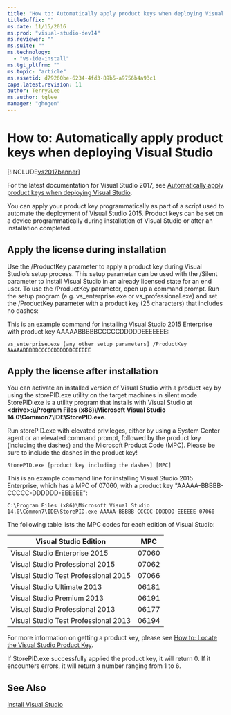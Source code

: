 ```yaml
---
title: "How to: Automatically apply product keys when deploying Visual Studio 2015 | Microsoft Docs"
titleSuffix: ""
ms.date: 11/15/2016
ms.prod: "visual-studio-dev14"
ms.reviewer: ""
ms.suite: ""
ms.technology:
  - "vs-ide-install"
ms.tgt_pltfrm: ""
ms.topic: "article"
ms.assetid: d79260be-6234-4fd3-89b5-a9756b4a93c1
caps.latest.revision: 11
author: TerryGLee
ms.author: tglee
manager: "ghogen"
---
```

# How to: Automatically apply product keys when deploying Visual Studio
[!INCLUDE[vs2017banner](../includes/vs2017banner.md)]

For the latest documentation for Visual Studio 2017, see [Automatically apply product keys when deploying Visual Studio](/visualstudio/install/automatically-apply-product-keys-when-deploying-visual-studio).

You can apply your product key programmatically as part of a script used to automate the deployment of Visual Studio 2015. Product keys can be set on a device programmatically during installation of Visual Studio or after an installation completed.

## Apply the license during installation
 Use the /ProductKey parameter to apply a product key during Visual Studio’s setup process. This setup parameter can be used with the /Silent parameter to install Visual Studio in an already licensed state for an end user. To use the /ProductKey parameter, open up a command prompt. Run the setup program (e.g. vs_enterprise.exe or vs_professional.exe) and set the /ProductKey parameter with a product key (25 characters) that includes no dashes:

 This is an example command for installing Visual Studio 2015 Enterprise with product key AAAAABBBBBCCCCCDDDDDEEEEEEE:

 `vs_enterprise.exe [any other setup parameters] /ProductKey AAAAABBBBBCCCCCDDDDDDEEEEEE`

## Apply the license after installation
 You can activate an installed version of Visual Studio with a product key by using the storePID.exe utility on the target machines in silent mode. StorePID.exe is a utility program that installs with Visual Studio at **\<drive>:\\\Program Files (x86)\Microsoft Visual Studio 14.0\Common7\IDE\StorePID.exe**.

 Run storePID.exe with elevated privileges, either by using a System Center agent or an elevated command prompt, followed by the product key (including the dashes) and the Microsoft Product Code (MPC). Please be sure to include the dashes in the product key!

 `StorePID.exe [product key including the dashes] [MPC]`

 This is an example command line for installing Visual Studio 2015 Enterprise, which has a MPC of 07060, with a product key "AAAAA-BBBBB-CCCCC-DDDDDD-EEEEEE":

 `C:\Program Files (x86)\Microsoft Visual Studio 14.0\Common7\IDE\StorePID.exe AAAAA-BBBBB-CCCCC-DDDDDD-EEEEEE 07060`

 The following table lists the MPC codes for each edition of Visual Studio:

|Visual Studio Edition|MPC|
|---------------------------|---------|
|Visual Studio Enterprise 2015|07060|
|Visual Studio Professional 2015|07062|
|Visual Studio Test Professional 2015|07066|
|Visual Studio Ultimate 2013|06181|
|Visual Studio Premium 2013|06191|
|Visual Studio Professional 2013|06177|
|Visual Studio Test Professional 2013|06194|

 For more information on getting a product key, please see [How to: Locate the Visual Studio Product Key](../install/how-to-locate-the-visual-studio-product-key.md).

 If StorePID.exe successfully applied the product key, it will return 0. If it encounters errors, it will return a number ranging from 1 to 6.

## See Also
 [Install Visual Studio](../install/install-visual-studio-2015.md)